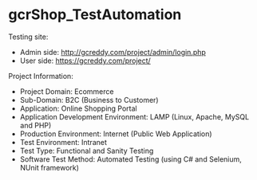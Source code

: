 # gcrShop_TestAutomation

Testing site: 
- Admin side: http://gcreddy.com/project/admin/login.php
- User side: https://gcreddy.com/project/

Project Information:
- Project Domain: Ecommerce
- Sub-Domain: B2C (Business to Customer)
- Application: Online Shopping Portal
- Application Development Environment: LAMP (Linux, Apache, MySQL and PHP)
- Production Environment: Internet (Public Web Application)
- Test Environment: Intranet
- Test Type: Functional and Sanity Testing
- Software Test Method: Automated Testing (using C# and Selenium, NUnit framework)
